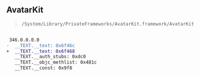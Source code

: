 ## AvatarKit

> `/System/Library/PrivateFrameworks/AvatarKit.framework/AvatarKit`

```diff

 346.0.0.0.0
-  __TEXT.__text: 0x6f46c
+  __TEXT.__text: 0x6f468
   __TEXT.__auth_stubs: 0xdc0
   __TEXT.__objc_methlist: 0x481c
   __TEXT.__const: 0x9f8

```
